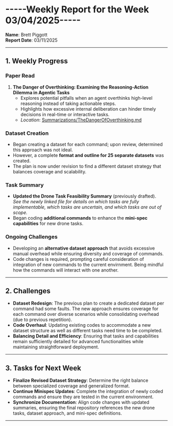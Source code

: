 # -----Weekly Report for the Week 03/04/2025-----

**Name**: Brett Piggott  
**Report Date**: 03/11/2025  

---

## 1. Weekly Progress

### Paper Read
1. **The Danger of Overthinking: Examining the Reasoning-Action Dilemma in Agentic Tasks**  
   - Explores potential pitfalls when an agent overthinks high-level reasoning instead of taking actionable steps.
   - Highlights how excessive internal deliberation can hinder timely decisions in real-time or interactive tasks.
   - *Location*: [Summarizations/TheDangerOfOverthinking.md](../Summarizations/TheDangerOfOverthinking.md)

### Dataset Creation
- Began creating a dataset for each command; upon review, determined this approach was not ideal.
- However, a complete **format and outline for 25 separate datasets** was created.
- The plan is now under revision to find a different dataset strategy that balances coverage and scalability.

### Task Summary
- **Updated the Drone Task Feasibility Summary** (previously drafted).  
  *See the newly linked file for details on which tasks are fully implementable, which tasks are uncertain, and which tasks are out of scope.*
- Began coding **additional commands** to enhance the **mini-spec capabilities** for new drone tasks.

### Ongoing Challenges
- Developing an **alternative dataset approach** that avoids excessive manual overhead while ensuring diversity and coverage of commands.
- Code changes is required, prompting careful consideration of integration of new commands to the current envirnment. Being mindful how the commands will interact with one another.

---

## 2. Challenges
- **Dataset Redesign**: The previous plan to create a dedicated dataset per command had some faults. The new approach ensures coverage for each command over diverse scenarios while consolidating overhead (due to previous repetition).  
- **Code Overhaul**: Updating existing codes to accommodate a new dataset structure as well as different tasks need time to be completed.
- **Balancing Detail and Efficiency**: Ensuring that tasks and capabilities remain sufficiently detailed for advanced functionalities while maintaining straightforward deployment.

---

## 3. Tasks for Next Week
- **Finalize Revised Dataset Strategy**: Determine the right balance between specialized coverage and generalized format.  
- **Continue Minispec Updates**: Complete the integration of newly coded commands and ensure they are tested in the current environment.  
- **Synchronize Documentation**: Align code changes with updated summaries, ensuring the final repository references the new drone tasks, dataset approach, and mini-spec definitions.  

---
